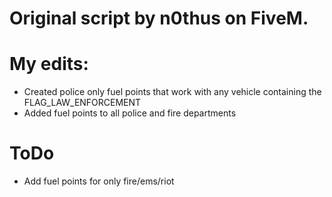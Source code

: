 # Original script by n0thus on FiveM.

# My edits:

- Created police only fuel points that work with any vehicle containing the FLAG_LAW_ENFORCEMENT
- Added fuel points to all police and fire departments

# ToDo

- Add fuel points for only fire/ems/riot

